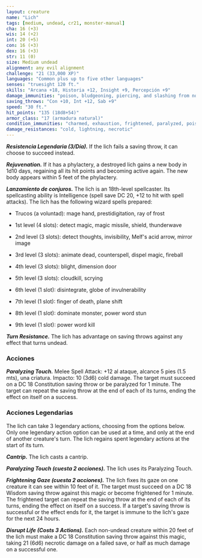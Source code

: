 ```yaml
---
layout: creature
name: "Lich"
tags: [medium, undead, cr21, monster-manual]
cha: 16 (+3)
wis: 14 (+2)
int: 20 (+5)
con: 16 (+3)
dex: 16 (+3)
str: 11 (0)
size: Medium undead
alignment: any evil alignment
challenge: "21 (33,000 XP)"
languages: "Common plus up to five other languages"
senses: "truesight 120 ft."
skills: "Arcana +18, Historia +12, Insight +9, Percepción +9"
damage_immunities: "poison, bludgeoning, piercing, and slashing from nonmagical weapons"
saving_throws: "Con +10, Int +12, Sab +9"
speed: "30 ft."
hit_points: "135 (18d8+54)"
armor_class: "17 (armadura natural)"
condition_immunities: "charmed, exhaustion, frightened, paralyzed, poisoned"
damage_resistances: "cold, lightning, necrotic"
---
```


***Resistencia Legendaria (3/Día).*** If the lich fails a saving throw, it can choose to succeed instead.

***Rejuvenation.*** If it has a phylactery, a destroyed lich gains a new body in 1d10 days, regaining all its hit points and becoming active again. The new body appears within 5 feet of the phylactery.

***Lanzamiento de conjuros.*** The lich is an 18th-level spellcaster. Its spellcasting ability is Intelligence (spell save DC 20, +12 to hit with spell attacks). The lich has the following wizard spells prepared:

* Trucos (a voluntad): mage hand, prestidigitation, ray of frost

* 1st level (4 slots): detect magic, magic missile, shield, thunderwave

* 2nd level (3 slots): detect thoughts, invisibility, Melf's acid arrow, mirror image

* 3rd level (3 slots): animate dead, counterspell, dispel magic, fireball

* 4th level (3 slots): blight, dimension door

* 5th level (3 slots): cloudkill, scrying

* 6th level (1 slot): disintegrate, globe of invulnerability

* 7th level (1 slot): finger of death, plane shift

* 8th level (1 slot): dominate monster, power word stun

* 9th level (1 slot): power word kill

***Turn Resistance.*** The lich has advantage on saving throws against any effect that turns undead.

### Acciones

***Paralyzing Touch.*** Melee Spell Attack: +12 al ataque, alcance 5 pies (1.5 mts), una criatura. Impacto: 10 (3d6) cold damage. The target must succeed on a DC 18 Constitution saving throw or be paralyzed for 1 minute. The target can repeat the saving throw at the end of each of its turns, ending the effect on itself on a success.

### Acciones Legendarias

The lich can take 3 legendary actions, choosing from the options below. Only one legendary action option can be used at a time, and only at the end of another creature's turn. The lich regains spent legendary actions at the start of its turn.

***Cantrip.*** The lich casts a cantrip.

***Paralyzing Touch (cuesta 2 acciones).*** The lich uses its Paralyzing Touch.

***Frightening Gaze (cuesta 2 acciones).*** The lich fixes its gaze on one creature it can see within 10 feet of it. The target must succeed on a DC 18 Wisdom saving throw against this magic or become frightened for 1 minute. The frightened target can repeat the saving throw at the end of each of its turns, ending the effect on itself on a success. If a target's saving throw is successful or the effect ends for it, the target is immune to the lich's gaze for the next 24 hours.

***Disrupt Life (Costs 3 Actions).*** Each non-undead creature within 20 feet of the lich must make a DC 18 Constitution saving throw against this magic, taking 21 (6d6) necrotic damage on a failed save, or half as much damage on a successful one.